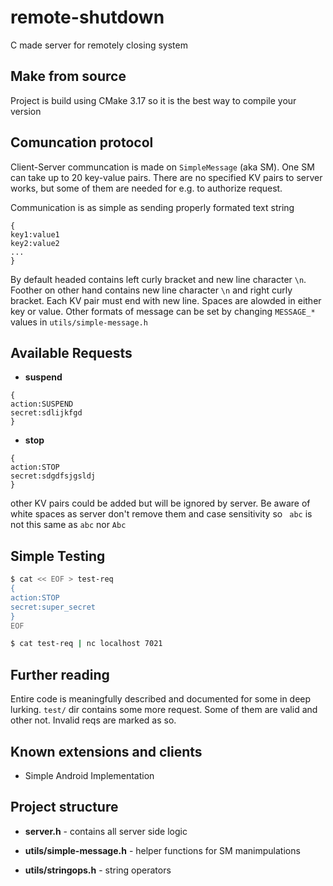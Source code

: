 # remote-shutdown

C made server for remotely closing system

## Make from source

Project is build using CMake 3.17 so it is the best way to compile your version

## Comuncation protocol

Client-Server communcation is made on `SimpleMessage` (aka SM). One SM can take up to 20 key-value pairs. There are no specified KV pairs to server works, 
but some of them are needed for e.g. to authorize request.  

Communication is as simple as sending properly formated text string

```
{
key1:value1
key2:value2
...
}
```

By default headed contains left curly bracket and new line character `\n`. Foother on other hand contains new line character `\n` and right curly bracket.
Each KV pair must end with new line. Spaces are alowded in either key or value. Other formats of message can be set by changing `MESSAGE_*` values in `utils/simple-message.h`

## Available Requests

- **suspend**  
  
```
{
action:SUSPEND
secret:sdlijkfgd
}
```

- **stop**  
  
```
{
action:STOP
secret:sdgdfsjgsldj
}
```

other KV pairs could be added but will be ignored by server. Be aware of white spaces as server don't remove them and case sensitivity
so ` abc` is  not this same as `abc` nor `Abc`

## Simple Testing

```bash
$ cat << EOF > test-req
{
action:STOP
secret:super_secret
}
EOF

$ cat test-req | nc localhost 7021
```

## Further reading

Entire code is meaningfully described and documented for some in deep lurking. `test/` dir contains some more request. Some of them are valid and other not. Invalid reqs are marked as so.

## Known extensions and clients

- Simple Android Implementation

## Project structure

- **server.h** - contains all server side logic
  
- **utils/simple-message.h** - helper functions for SM manimpulations
  
- **utils/stringops.h** - string operators
  